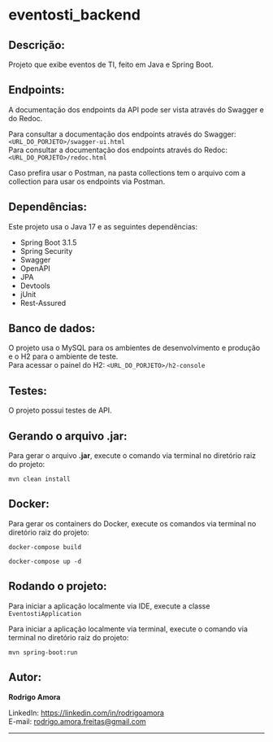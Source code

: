 # eventosti_backend
Descrição:
----------
Projeto que exibe eventos de TI, feito em Java e Spring Boot.

Endpoints:
----------
A documentação dos endpoints da API pode ser vista através do Swagger e do Redoc.<br>

Para consultar a documentação dos endpoints através do Swagger: `<URL_DO_PORJETO>/swagger-ui.html` <br>
Para consultar a documentação dos endpoints através do Redoc: `<URL_DO_PORJETO>/redoc.html` <br>

Caso prefira usar o Postman, na pasta collections tem o arquivo com a collection para usar os endpoints via Postman.

Dependências:
-------------
Este projeto usa o Java 17 e as seguintes dependências:
* Spring Boot 3.1.5
* Spring Security
* Swagger
* OpenAPI
* JPA
* Devtools
* jUnit
* Rest-Assured

Banco de dados:
---------------
O projeto usa o MySQL para os ambientes de desenvolvimento e produção e o H2 para o ambiente de teste.<br>
Para acessar o painel do H2: `<URL_DO_PORJETO>/h2-console`

Testes:
-------
O projeto possui testes de API.

Gerando o arquivo .jar:
-----------------------
Para gerar o arquivo <b>.jar</b>, execute o comando via terminal no diretório raiz do projeto:
```shell script
mvn clean install
```

Docker:
-------
Para gerar os containers do Docker, execute os comandos via terminal no diretório raiz do projeto: 
```shell script
docker-compose build

docker-compose up -d
```

Rodando o projeto:
------------------
Para iniciar a aplicação localmente via IDE, execute a classe `EventostiApplication`

Para iniciar a aplicação localmente via terminal, execute o comando via terminal no diretório raiz do projeto:
```shell script
mvn spring-boot:run
```

Autor:
------
<b>Rodrigo Amora</b>

LinkedIn: https://linkedin.com/in/rodrigoamora <br>
E-mail: rodrigo.amora.freitas@gmail.com

<hr>
